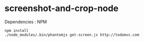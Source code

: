 # screenshot-and-crop-node

Dependencies : NPM

```
npm install
./node_modules/.bin/phantomjs get-screen.js http://todomvc.com
```
